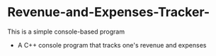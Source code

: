 # Revenue-and-Expenses-Tracker-
  This is a simple console-based program
- A C++ console program that tracks one's revenue and expenses
